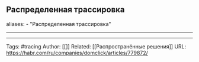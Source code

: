 ## Распределенная трассировка
aliases: 
	- "Распределенная трассировка"

---




---
Tags:  #tracing
Author: [[]]
Related: [[Распространённые решения]]
URL: https://habr.com/ru/companies/domclick/articles/779872/